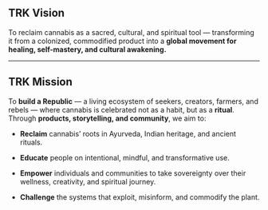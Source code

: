 ## **TRK Vision**

To reclaim cannabis as a sacred, cultural, and spiritual tool — transforming it from a colonized, commodified product into a **global movement for healing, self-mastery, and cultural awakening.**

---

## **TRK Mission**

To **build a Republic** — a living ecosystem of seekers, creators, farmers, and rebels — where cannabis is celebrated not as a habit, but as a **ritual**. Through **products, storytelling, and community**, we aim to:

- **Reclaim** cannabis’ roots in Ayurveda, Indian heritage, and ancient rituals.
    
- **Educate** people on intentional, mindful, and transformative use.
    
- **Empower** individuals and communities to take sovereignty over their wellness, creativity, and spiritual journey.
    
- **Challenge** the systems that exploit, misinform, and commodify the plant.